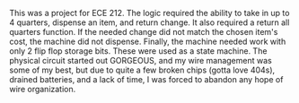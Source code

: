 This was a project for ECE 212.
The logic required the ability to take in up to 4 quarters, dispense an item, and return change.
It also required a return all quarters function.
If the needed change did not match the chosen item's cost, the machine did not dispense.
Finally, the machine needed work with only 2 flip flop storage bits. These were used as a state machine.
The physical circuit started out GORGEOUS, and my wire management was some of my best, 
but due to quite a few broken chips (gotta love 404s), drained batteries, and a lack of time, 
I was forced to abandon any hope of wire organization.

